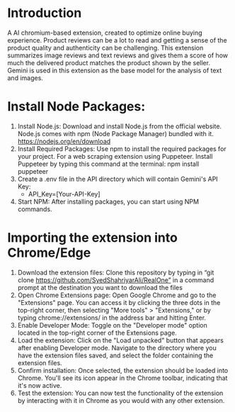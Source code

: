 # Introduction
A AI chromium-based extension, created to optimize online buying experience. 
Product reviews can be a lot to read and getting a sense of the product quality and authenticity can be challenging. 
This extension summarizes image reviews and text reviews and gives them a score of how much the delivered product matches the product shown by the seller.
Gemini is used in this extension as the base model for the analysis of text and images.


# Install Node Packages:
1.	Install Node.js: Download and install Node.js from the official website. Node.js comes with npm (Node Package Manager) bundled with it. 
https://nodejs.org/en/download
2.	Install Required Packages: Use npm to install the required packages for your project. For a web scraping extension using Puppeteer. Install Puppeteer by typing this command at the terminal:
    npm install puppeteer
3.	Create a .env file in the API directory which will contain Gemini's API Key:
       - API_Key=[Your-API-Key]
4. Start NPM: After installing packages, you can start using NPM commands.


# Importing the extension into Chrome/Edge
1.	Download the extension files: Clone this repository by typing in “git clone https://github.com/SyedShahriyarAli/RealOne” in a command prompt at the destination you want to download the files
2.	Open Chrome Extensions page: Open Google Chrome and go to the "Extensions" page. You can access it by clicking the three dots in the top-right corner, then selecting "More tools" > "Extensions," or by typing chrome://extensions/ in the address bar and hitting Enter.
3.	Enable Developer Mode: Toggle on the "Developer mode" option located in the top-right corner of the Extensions page.
4.	Load the extension: Click on the "Load unpacked" button that appears after enabling Developer mode. Navigate to the directory where you have the extension files saved, and select the folder containing the extension files.
5.	Confirm installation: Once selected, the extension should be loaded into Chrome. You'll see its icon appear in the Chrome toolbar, indicating that it's now active.
6.	Test the extension: You can now test the functionality of the extension by interacting with it in Chrome as you would with any other extension. 
